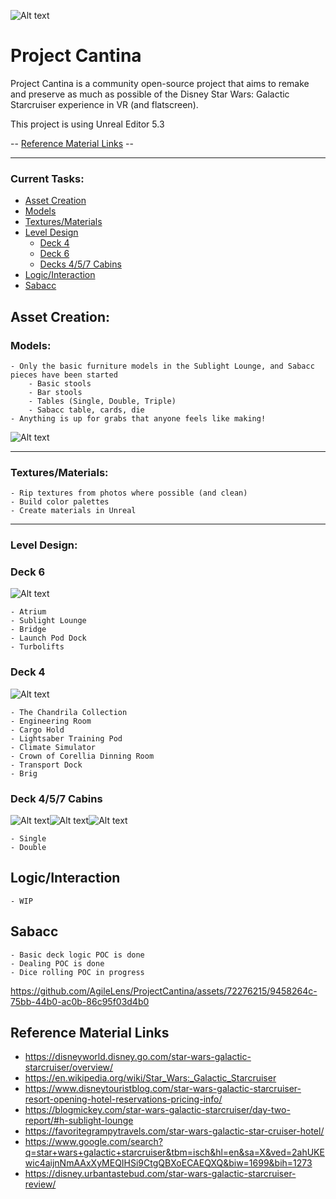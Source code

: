 ![Alt text](docs/logo.png?raw=true)

# Project Cantina

Project Cantina is a community open-source project that aims to remake and preserve as much as possible of the Disney Star Wars: Galactic Starcruiser experience in VR (and flatscreen).

This project is using Unreal Editor 5.3

-- [Reference Material Links](#reference-material-links) --
___
### Current Tasks:

- [Asset Creation](#asset-creation)
- [Models](#models)
- [Textures/Materials](#texturesmaterials)
- [Level Design](#level-design)
    - [Deck 4](#deck-4)
    - [Deck 6](#deck-6)
    - [Decks 4/5/7 Cabins](#deck-457-cabins)
- [Logic/Interaction](#logicinteraction)
- [Sabacc](#sabacc)

## Asset Creation:
### Models:
    - Only the basic furniture models in the Sublight Lounge, and Sabacc pieces have been started
        - Basic stools
        - Bar stools
        - Tables (Single, Double, Triple)
        - Sabacc table, cards, die
    - Anything is up for grabs that anyone feels like making!
    
![Alt text](docs/assets.png?raw=true)




    
    
___
### Textures/Materials:
    - Rip textures from photos where possible (and clean)
    - Build color palettes
    - Create materials in Unreal

___
### Level Design:

### Deck 6
![Alt text](docs/deck-6.png?raw=true)

    - Atrium
    - Sublight Lounge
    - Bridge
    - Launch Pod Dock
    - Turbolifts

### Deck 4
![Alt text](docs/deck-4.png?raw=true)

    - The Chandrila Collection
    - Engineering Room
    - Cargo Hold
    - Lightsaber Training Pod
    - Climate Simulator
    - Crown of Corellia Dinning Room
    - Transport Dock
    - Brig

### Deck 4/5/7 Cabins
![Alt text](docs/deck-4-cabins.png?raw=true)![Alt text](docs/deck-5-cabins.png?raw=true)![Alt text](docs/deck-7-cabins.png?raw=true)

    - Single
    - Double


## Logic/Interaction
    - WIP

## Sabacc
    - Basic deck logic POC is done
    - Dealing POC is done
    - Dice rolling POC in progress

https://github.com/AgileLens/ProjectCantina/assets/72276215/9458264c-75bb-44b0-ac0b-86c95f03d4b0


## Reference Material Links
- https://disneyworld.disney.go.com/star-wars-galactic-starcruiser/overview/
- https://en.wikipedia.org/wiki/Star_Wars:_Galactic_Starcruiser
- https://www.disneytouristblog.com/star-wars-galactic-starcruiser-resort-opening-hotel-reservations-pricing-info/
- https://blogmickey.com/star-wars-galactic-starcruiser/day-two-report/#h-sublight-lounge
- https://favoritegrampytravels.com/star-wars-galactic-star-cruiser-hotel/
- https://www.google.com/search?q=star+wars+galactic+starcruiser&tbm=isch&hl=en&sa=X&ved=2ahUKEwic4aijnNmAAxXyMEQIHSi9CtgQBXoECAEQXQ&biw=1699&bih=1273
- https://disney.urbantastebud.com/star-wars-galactic-starcruiser-review/

